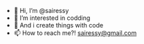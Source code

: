 - 👋 Hi, I’m @sairessy
- 👀 I’m interested in codding
- 🌱 And i create things with code
- 📫 How to reach me?! <sairessy@gmail.com>

<!---
sairessy/sairessy is a ✨ special ✨ repository because its `README.md` (this file) appears on your GitHub profile.
You can click the Preview link to take a look at your changes.
--->
